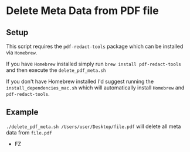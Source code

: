 # Delete Meta Data from PDF file

## Setup
This script requires the ```pdf-redact-tools``` package which can be installed via ```Homebrew```.

If you have ```Homebrew``` installed simply run ```brew install pdf-redact-tools``` and then execute the ```delete_pdf_meta.sh```

If you don't have Homebrew installed I'd suggest running the ```install_dependencies_mac.sh``` which will automatically install ```Homebrew``` and ```pdf-redact-tools```.


## Example
```./delete_pdf_meta.sh /Users/user/Desktop/file.pdf``` will delete all meta data from ```file.pdf```


- FZ
